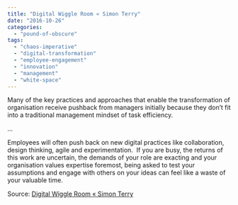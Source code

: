 ```yaml
---
title: "Digital Wiggle Room « Simon Terry"
date: "2016-10-26"
categories: 
  - "pound-of-obscure"
tags: 
  - "chaos-imperative"
  - "digital-transformation"
  - "employee-engagement"
  - "innovation"
  - "management"
  - "white-space"
---
```


Many of the key practices and approaches that enable the transformation of organisation receive pushback from managers initially because they don’t fit into a traditional management mindset of task efficiency.

...

Employees will often push back on new digital practices like collaboration, design thinking, agile and experimentation.  If you are busy, the returns of this work are uncertain, the demands of your role are exacting and your organisation values expertise foremost, being asked to test your assumptions and engage with others on your ideas can feel like a waste of your valuable time.

Source: [Digital Wiggle Room « Simon Terry](https://simonterry.com/2016/10/26/digital-wiggle-room/)
